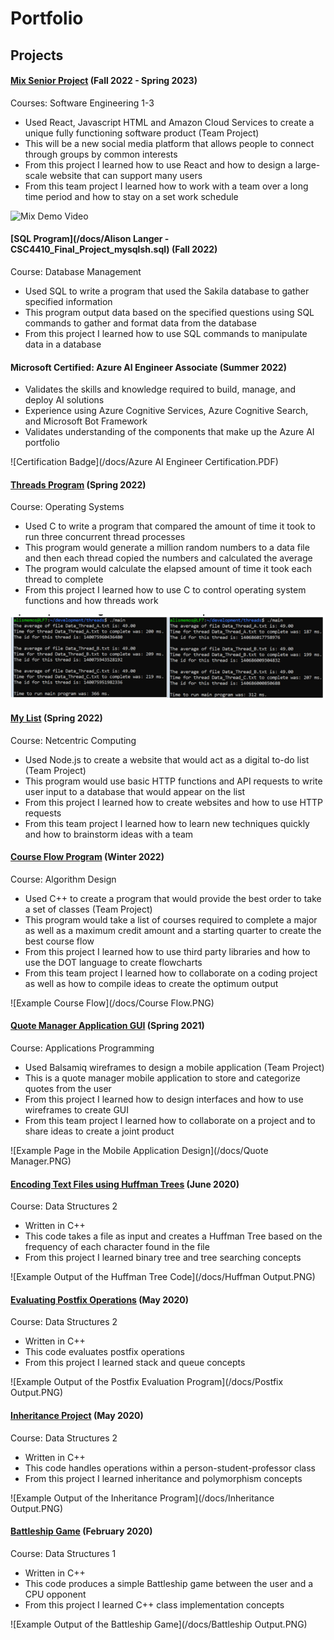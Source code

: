 # Portfolio
## Projects

#### [Mix Senior Project](https://github.com/Mix-Senior-Project) (Fall 2022 - Spring 2023)
Courses: Software Engineering 1-3
- Used React, Javascript HTML and Amazon Cloud Services to create a unique fully functioning software product (Team Project)
- This will be a new social media platform that allows people to connect through groups by common interests 
- From this project I learned how to use React and how to design a large-scale website that can support many users
- From this team project I learned how to work with a team over a long time period and how to stay on a set work schedule 

![Mix Demo Video]({https://www.youtube.com/watch?v=_3sNVnjsKYc} "Mix Demo Video")


#### [SQL Program](/docs/Alison Langer - CSC4410_Final_Project_mysqlsh.sql) (Fall 2022)
Course: Database Management
- Used SQL to write a program that used the Sakila database to gather specified information
- This program output data based on the specified questions using SQL commands to gather and format data from the database
- From this project I learned how to use SQL commands to manipulate data in a database

#### Microsoft Certified: Azure AI Engineer Associate (Summer 2022)
- Validates the skills and knowledge required to build, manage, and deploy AI solutions 
- Experience using Azure Cognitive Services, Azure Cognitive Search, and Microsoft Bot Framework
- Validates understanding of the components that make up the Azure AI portfolio

![Certification Badge](/docs/Azure AI Engineer Certification.PDF)

#### [Threads Program](/docs/Langer_main.c) (Spring 2022)
Course: Operating Systems
- Used C to write a program that compared the amount of time it took to run three concurrent thread processes
- This program would generate a million random numbers to a data file and then each thread copied the numbers and calculated the average
- The program would calculate the elapsed amount of time it took each thread to complete
- From this project I learned how to use C to control operating system functions and how threads work

![Example Thread Running](/docs/threads.PNG)

#### [My List](https://github.com/DennisVickers/Spr22_3221_T4/blob/main/Project-2/app.js) (Spring 2022)
Course: Netcentric Computing
- Used Node.js to create a website that would act as a digital to-do list (Team Project)
- This program would use basic HTTP functions and API requests to write user input to a database that would appear on the list
- From this project I learned how to create websites and how to use HTTP requests
- From this team project I learned how to learn new techniques quickly and how to brainstorm ideas with a team

#### [Course Flow Program](https://github.com/csc3430-winter2022/flowchart-alison-logan) (Winter 2022)
Course: Algorithm Design
- Used C++ to create a program that would provide the best order to take a set of classes (Team Project)
- This program would take a list of courses required to complete a major as well as a maximum credit amount and a starting quarter to create the best course flow
- From this project I learned how to use third party libraries and how to use the DOT language to create flowcharts
- From this team project I learned how to collaborate on a coding project as well as how to compile ideas to create the optimum output

![Example Course Flow](/docs/Course Flow.PNG)

#### [Quote Manager Application GUI](https://github.com/Alison003/Alison003.github.io/blob/051ad343e4fb87761be62feea9ed10495e5e9f98/docs/UI%20with%20navigation.bmpr) (Spring 2021)
Course: Applications Programming 
- Used Balsamiq wireframes to design a mobile application (Team Project)
- This is a quote manager mobile application to store and categorize quotes from the user
- From this project I learned how to design interfaces and how to use wireframes to create GUI
- From this team project I learned how to collaborate on a project and to share ideas to create a joint product

![Example Page in the Mobile Application Design](/docs/Quote Manager.PNG)

#### [Encoding Text Files using Huffman Trees](https://github.com/csc2431-spring2020/huffman-Alison003) (June 2020)
Course: Data Structures 2
- Written in C++
- This code takes a file as input and creates a Huffman Tree based on the frequency of each character found in the file
- From this project I learned binary tree and tree searching concepts

![Example Output of the Huffman Tree Code](/docs/Huffman Output.PNG)

#### [Evaluating Postfix Operations](https://github.com/csc2431-spring2020/postfix-eval-Alison003) (May 2020)
Course: Data Structures 2
- Written in C++
- This code evaluates postfix operations 
- From this project I learned stack and queue concepts

![Example Output of the Postfix Evaluation Program](/docs/Postfix Output.PNG)

#### [Inheritance Project](https://github.com/csc2431-spring2020/inheritance-Alison003) (May 2020)
Course: Data Structures 2
- Written in C++
- This code handles operations within a person-student-professor class
- From this project I learned inheritance and polymorphism concepts 

![Example Output of the Inheritance Program](/docs/Inheritance Output.PNG)

#### [Battleship Game](https://github.com/csc2430-winter-2020/battleship-version-2-0-Alison003) (February 2020)
Course: Data Structures 1
- Written in C++
- This code produces a simple Battleship game between the user and a CPU opponent
- From this project I learned C++ class implementation concepts

![Example Output of the Battleship Game](/docs/Battleship Output.PNG)
